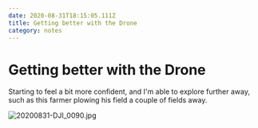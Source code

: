 ```yaml
---
date: 2020-08-31T18:15:05.111Z
title: Getting better with the Drone
category: notes
---
```

# Getting better with the Drone

Starting to feel a bit more confident, and I'm able to explore further away, such as this farmer plowing his field a couple of fields away.

![20200831-DJI_0090.jpg](https://d3khpbv2gxh34v.cloudfront.net/r/notes/20200831-DJI_0090-720.jpg "1.78")
